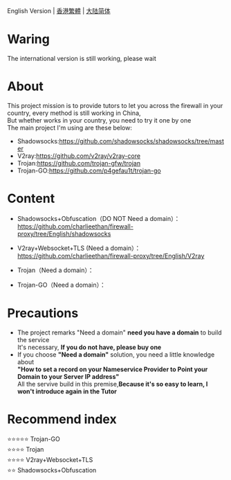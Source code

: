English Version | [香港繁體](https://github.com/charlieethan/firewall-proxy/tree/traditional) | [大陆简体](https://github.com/charlieethan/firewall-proxy/tree/master)
# Waring  
The international version is still working, please wait
# About
This project mission is to provide tutors to let you across the firewall in your country, every method is still working in China,   
But whether works in your country, you need to try it one by one    
The main project I'm using are these below:     
- Shadowsocks:https://github.com/shadowsocks/shadowsocks/tree/master    
- V2ray:https://github.com/v2ray/v2ray-core     
- Trojan:https://github.com/trojan-gfw/trojan     
- Trojan-GO:https://github.com/p4gefau1t/trojan-go
# Content
- Shadowsocks+Obfuscation（DO NOT Need a domain）：  
https://github.com/charlieethan/firewall-proxy/tree/English/shadowsocks
- V2ray+Websocket+TLS (Need a domain）：https://github.com/charlieethan/firewall-proxy/tree/English/V2ray           

- Trojan（Need a domain）：
- Trojan-GO（Need a domain）：   
# Precautions
- The project remarks "Need a domain" **need you have a domain** to build the service   
 It's necessary, **If you do not have, please buy one**    
- If you choose **"Need a domain"** solution, you need a little knowledge about     
**"How to set a record on your Nameservice Provider to Point your Domain to your Server IP address"**   
All the servive build in this premise,**Because it's so easy to learn, I won't introduce again in the Tutor** 
# Recommend index 
⭐⭐⭐⭐⭐ Trojan-GO       
⭐⭐⭐⭐ Trojan             
⭐⭐⭐⭐ V2ray+Websocket+TLS       
⭐⭐ Shadowsocks+Obfuscation    
